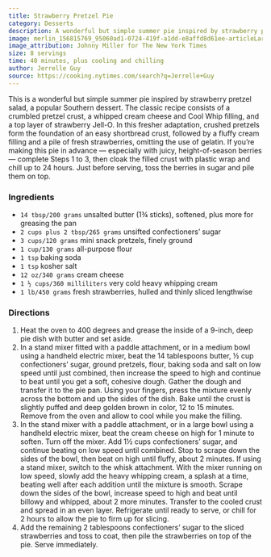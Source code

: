 ```yaml
---
title: Strawberry Pretzel Pie
category: Desserts
description: A wonderful but simple summer pie inspired by strawberry pretzel salad, a popular Southern dessert. This fresher adaptation consists of an easy shortbread crust, a fluffy cream filling and a pile of fresh strawberries.
image: merlin_156815769_95060ad1-0724-419f-a1dd-e8affd8d61ee-articleLarge.jpg
image_attribution: Johnny Miller for The New York Times
size: 8 servings
time: 40 minutes, plus cooling and chilling
author: Jerrelle Guy
source: https://cooking.nytimes.com/search?q=Jerrelle+Guy
---
```


This is a wonderful but simple summer pie inspired by strawberry pretzel salad, a popular Southern dessert. The classic recipe consists of a crumbled pretzel crust, a whipped cream cheese and Cool Whip filling, and a top layer of strawberry Jell-O. In this fresher adaptation, crushed pretzels form the foundation of an easy shortbread crust, followed by a fluffy cream filling and a pile of fresh strawberries, omitting the use of gelatin. If you’re making this pie in advance — especially with juicy, height-of-season berries — complete Steps 1 to 3, then cloak the filled crust with plastic wrap and chill up to 24 hours. Just before serving, toss the berries in sugar and pile them on top.

### Ingredients

* `14 tbsp/200 grams` unsalted butter (1¾ sticks), softened, plus more for greasing the pan
* `2 cups plus 2 tbsp/265 grams` unsifted confectioners’ sugar
* `3 cups/120 grams` mini snack pretzels, finely ground
* `1 cup/130 grams` all-purpose flour
* `1 tsp` baking soda
* `1 tsp` kosher salt
* `12 oz/340 grams` cream cheese
* `1 ½ cups/360 milliliters` very cold heavy whipping cream
* `1 lb/450 grams` fresh strawberries, hulled and thinly sliced lengthwise

### Directions

1. Heat the oven to 400 degrees and grease the inside of a 9-inch, deep pie dish with butter and set aside.
2. In a stand mixer fitted with a paddle attachment, or in a medium bowl using a handheld electric mixer, beat the 14 tablespoons butter, ½ cup confectioners’ sugar, ground pretzels, flour, baking soda and salt on low speed until just combined, then increase the speed to high and continue to beat until you get a soft, cohesive dough. Gather the dough and transfer it to the pie pan. Using your fingers, press the mixture evenly across the bottom and up the sides of the dish. Bake until the crust is slightly puffed and deep golden brown in color, 12 to 15 minutes. Remove from the oven and allow to cool while you make the filling.
3. In the stand mixer with a paddle attachment, or in a large bowl using a handheld electric mixer, beat the cream cheese on high for 1 minute to soften. Turn off the mixer. Add 1½ cups confectioners’ sugar, and continue beating on low speed until combined. Stop to scrape down the sides of the bowl, then beat on high until fluffy, about 2 minutes. If using a stand mixer, switch to the whisk attachment. With the mixer running on low speed, slowly add the heavy whipping cream, a splash at a time, beating well after each addition until the mixture is smooth. Scrape down the sides of the bowl, increase speed to high and beat until billowy and whipped, about 2 more minutes. Transfer to the cooled crust and spread in an even layer. Refrigerate until ready to serve, or chill for 2 hours to allow the pie to firm up for slicing.
4. Add the remaining 2 tablespoons confectioners’ sugar to the sliced strawberries and toss to coat, then pile the strawberries on top of the pie. Serve immediately.